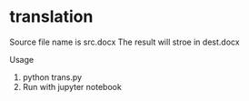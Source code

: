 # translation
Source file name is src.docx
The result will stroe in dest.docx

Usage
1. python trans.py
2. Run with jupyter notebook
